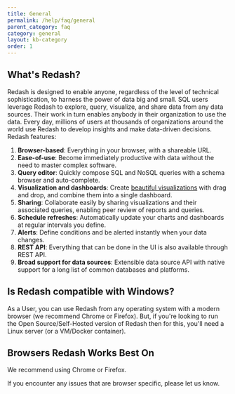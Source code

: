 ```yaml
---
title: General
permalink: /help/faq/general
parent_category: faq
category: general
layout: kb-category
order: 1
---
```


## What's Redash?

Redash is designed to enable anyone, regardless of the level of technical
sophistication, to harness the power of data big and small. SQL users leverage
Redash to explore, query, visualize, and share data from any data sources. Their
work in turn enables anybody in their organization to use the data. Every day,
millions of users at thousands of organizations around the world use Redash to
develop insights and make data-driven decisions. Redash features:

1. **Browser-based**: Everything in your browser, with a shareable URL.
2. **Ease-of-use**: Become immediately productive with data without the need to
   master complex software.
3. **Query editor**: Quickly compose SQL and NoSQL queries with a schema browser
   and auto-complete.
4. **Visualization and dashboards**: Create
   [beautiful visualizations](https://redash.io/help/user-guide/visualizations/visualization-types)
   with drag and drop, and combine them into a single dashboard.
5. **Sharing**: Collaborate easily by sharing visualizations and their
   associated queries, enabling peer review of reports and queries.
6. **Schedule refreshes**: Automatically update your charts and dashboards at
   regular intervals you define.
7. **Alerts**: Define conditions and be alerted instantly when your data
   changes.
8. **REST API**: Everything that can be done in the UI is also available through
   REST API.
9. **Broad support for data sources**: Extensible data source API with native
   support for a long list of common databases and platforms.

## Is Redash compatible with Windows?

As a User, you can use Redash from any operating system with a modern browser
(we recommend Chrome or Firefox). But, if you're looking to run the Open
Source/Self-Hosted version of Redash then for this, you'll need a Linux server
(or a VM/Docker container).

## Browsers Redash Works Best On

We recommend using Chrome or Firefox.

If you encounter any issues that are browser specific, please let us know.

